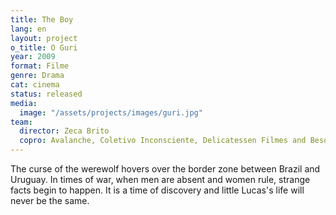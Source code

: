 ```yaml
---
title: The Boy
lang: en
layout: project
o_title: O Guri
year: 2009
format: Filme
genre: Drama
cat: cinema
status: released
media:
  image: "/assets/projects/images/guri.jpg"
team:
  director: Zeca Brito
  copro: Avalanche, Coletivo Inconsciente, Delicatessen Filmes and Besouro Filmes
---
```


The curse of the werewolf hovers over the border zone between Brazil and Uruguay. In times of war, when men are absent and women rule, strange facts begin to happen. It is a time of discovery and little Lucas's life will never be the same.
